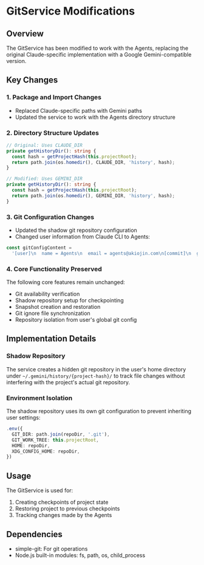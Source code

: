 # GitService Modifications

## Overview
The GitService has been modified to work with the Agents, replacing the original Claude-specific implementation with a Google Gemini-compatible version.

## Key Changes

### 1. Package and Import Changes
- Replaced Claude-specific paths with Gemini paths
- Updated the service to work with the Agents directory structure

### 2. Directory Structure Updates
```typescript
// Original: Uses CLAUDE_DIR
private getHistoryDir(): string {
  const hash = getProjectHash(this.projectRoot);
  return path.join(os.homedir(), CLAUDE_DIR, 'history', hash);
}

// Modified: Uses GEMINI_DIR
private getHistoryDir(): string {
  const hash = getProjectHash(this.projectRoot);
  return path.join(os.homedir(), GEMINI_DIR, 'history', hash);
}
```

### 3. Git Configuration Changes
- Updated the shadow git repository configuration
- Changed user information from Claude CLI to Agents:
```typescript
const gitConfigContent = 
  '[user]\n  name = Agents\n  email = agents@akiojin.com\n[commit]\n  gpgsign = false\n';
```

### 4. Core Functionality Preserved
The following core features remain unchanged:
- Git availability verification
- Shadow repository setup for checkpointing
- Snapshot creation and restoration
- Git ignore file synchronization
- Repository isolation from user's global git config

## Implementation Details

### Shadow Repository
The service creates a hidden git repository in the user's home directory under `~/.gemini/history/{project-hash}/` to track file changes without interfering with the project's actual git repository.

### Environment Isolation
The shadow repository uses its own git configuration to prevent inheriting user settings:
```typescript
.env({
  GIT_DIR: path.join(repoDir, '.git'),
  GIT_WORK_TREE: this.projectRoot,
  HOME: repoDir,
  XDG_CONFIG_HOME: repoDir,
})
```

## Usage
The GitService is used for:
1. Creating checkpoints of project state
2. Restoring project to previous checkpoints
3. Tracking changes made by the Agents

## Dependencies
- simple-git: For git operations
- Node.js built-in modules: fs, path, os, child_process